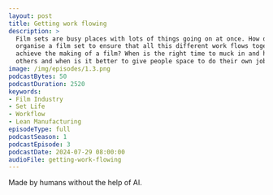 ```yaml
---
layout: post
title: Getting work flowing
description: >
  Film sets are busy places with lots of things going on at once. How do 
  organise a film set to ensure that all this different work flows together to
  achieve the making of a film? When is the right time to muck in and help 
  others and when is it better to give people space to do their own job?
image: /img/episodes/1.3.png
podcastBytes: 50
podcastDuration: 2520
keywords:
- Film Industry
- Set Life
- Workflow
- Lean Manufacturing
episodeType: full
podcastSeason: 1
podcastEpisode: 3
podcastDate: 2024-07-29 08:00:00
audioFile: getting-work-flowing
---
```


Made by humans without the help of AI.